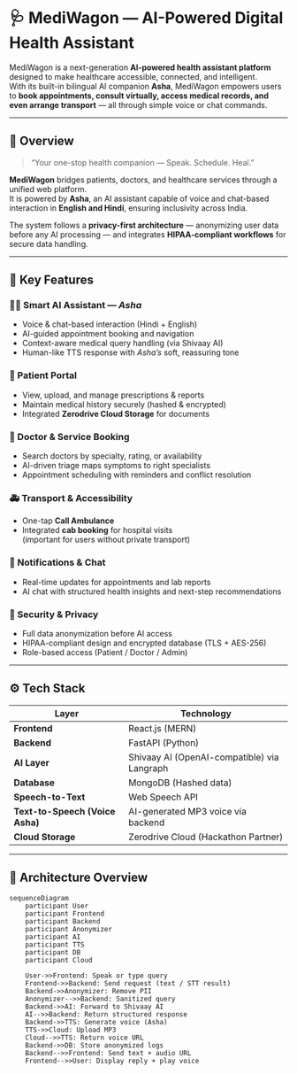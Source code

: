 # 🩺 MediWagon — AI-Powered Digital Health Assistant

MediWagon is a next-generation **AI-powered health assistant platform** designed to make healthcare accessible, connected, and intelligent.  
With its built-in bilingual AI companion **Asha**, MediWagon empowers users to **book appointments, consult virtually, access medical records, and even arrange transport** — all through simple voice or chat commands.

---

## 🚀 Overview

> “Your one-stop health companion — Speak. Schedule. Heal.”

**MediWagon** bridges patients, doctors, and healthcare services through a unified web platform.  
It is powered by **Asha**, an AI assistant capable of voice and chat-based interaction in **English and Hindi**, ensuring inclusivity across India.

The system follows a **privacy-first architecture** — anonymizing user data before any AI processing — and integrates **HIPAA-compliant workflows** for secure data handling.

---

## 🧠 Key Features

### 👩‍⚕️ Smart AI Assistant — *Asha*
- Voice & chat-based interaction (Hindi + English)
- AI-guided appointment booking and navigation
- Context-aware medical query handling (via Shivaay AI)
- Human-like TTS response with *Asha’s* soft, reassuring tone

### 🧾 Patient Portal
- View, upload, and manage prescriptions & reports
- Maintain medical history securely (hashed & encrypted)
- Integrated **Zerodrive Cloud Storage** for documents

### 📅 Doctor & Service Booking
- Search doctors by specialty, rating, or availability
- AI-driven triage maps symptoms to right specialists
- Appointment scheduling with reminders and conflict resolution

### 🚑 Transport & Accessibility
- One-tap **Call Ambulance**
- Integrated **cab booking** for hospital visits  
  (important for users without private transport)

### 💬 Notifications & Chat
- Real-time updates for appointments and lab reports
- AI chat with structured health insights and next-step recommendations

### 🔐 Security & Privacy
- Full data anonymization before AI access
- HIPAA-compliant design and encrypted database (TLS + AES-256)
- Role-based access (Patient / Doctor / Admin)

---

## ⚙️ Tech Stack

| Layer | Technology |
|-------|-------------|
| **Frontend** | React.js (MERN) |
| **Backend** | FastAPI (Python) |
| **AI Layer** | Shivaay AI (OpenAI-compatible) via Langraph |
| **Database** | MongoDB (Hashed data) |
| **Speech-to-Text** | Web Speech API |
| **Text-to-Speech (Voice Asha)** | AI-generated MP3 voice via backend |
| **Cloud Storage** | Zerodrive Cloud (Hackathon Partner) |

---

## 🧩 Architecture Overview

```mermaid
sequenceDiagram
    participant User
    participant Frontend
    participant Backend
    participant Anonymizer
    participant AI
    participant TTS
    participant DB
    participant Cloud

    User->>Frontend: Speak or type query
    Frontend->>Backend: Send request (text / STT result)
    Backend->>Anonymizer: Remove PII
    Anonymizer-->>Backend: Sanitized query
    Backend->>AI: Forward to Shivaay AI
    AI-->>Backend: Return structured response
    Backend->>TTS: Generate voice (Asha)
    TTS->>Cloud: Upload MP3
    Cloud-->>TTS: Return voice URL
    Backend->>DB: Store anonymized logs
    Backend-->>Frontend: Send text + audio URL
    Frontend-->>User: Display reply + play voice
